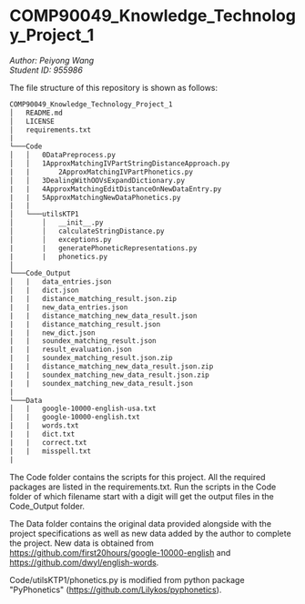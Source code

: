 # COMP90049_Knowledge_Technology_Project_1

*Author: Peiyong Wang*  
*Student ID: 955986*

The file structure of this repository is shown as follows:

```xml
COMP90049_Knowledge_Technology_Project_1
│   README.md
│   LICENSE    
│   requirements.txt
|
└───Code
│   │   0DataPreprocess.py
│   │   1ApproxMatchingIVPartStringDistanceApproach.py
|   |		2ApproxMatchingIVPartPhonetics.py	
│   │   3DealingWithOOVsExpandDictionary.py
|   |   4ApproxMatchingEditDistanceOnNewDataEntry.py
|   |   5ApproxMatchingNewDataPhonetics.py
|   |
│   └───utilsKTP1
│       │   __init__.py
│       │   calculateStringDistance.py
│       │   exceptions.py
|       |   generatePhoneticRepresentations.py
|       |   phonetics.py
│   
└───Code_Output
│   |   data_entries.json
│   |   dict.json
|   |   distance_matching_result.json.zip
|   |   new_data_entries.json
|   |   distance_matching_new_data_result.json
|   |   distance_matching_result.json
|   |   new_dict.json
|   |   soundex_matching_result.json
|   |   result_evaluation.json
|   |   soundex_matching_result.json.zip
|   |   distance_matching_new_data_result.json.zip
|   |   soundex_matching_new_data_result.json.zip
|   |   soundex_matching_new_data_result.json
|
└───Data
│   |   google-10000-english-usa.txt
│   |   google-10000-english.txt
|   |   words.txt
|   |   dict.txt
|   |   correct.txt
|   |   misspell.txt
|
```
The Code folder contains the  scripts for this project. All the required packages are listed in the requirements.txt. Run the scripts in the Code folder of which filename start with a digit will get the output files in the Code_Output folder.

The Data folder contains the original data provided alongside with the project specifications as well as new data added by the author to complete the project. New data is obtained from https://github.com/first20hours/google-10000-english and https://github.com/dwyl/english-words.

Code/utilsKTP1/phonetics.py is modified from python package "PyPhonetics" (https://github.com/Lilykos/pyphonetics).